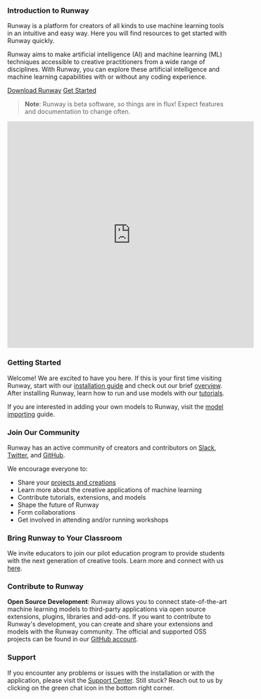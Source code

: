 <h3 class="Main__Title">Introduction to Runway</h3>

<p class="Main__Description">Runway is a platform for creators of all kinds to use machine learning tools in an intuitive and easy way. Here you will find resources to get started with Runway quickly.</p>

Runway aims to make artificial intelligence (AI) and machine learning (ML) techniques accessible to creative practitioners from a wide range of disciplines. With Runway, you can explore these artificial intelligence and machine learning capabilities with or without any coding experience.


<div class="Main__Buttons">
    <a class="Main__Button" href='https://runwayml.com/download' target="_blank">Download Runway</a>
    <a class="Main__Button"  href='/#/getting-started/overview'>Get Started</a>
</div>

> __Note__: Runway is beta software, so things are in flux! Expect features and documentation to change often.

<div id="video-container">
<iframe width="560" height="515" src="https://www.youtube.com/embed/7g5Dn60VFb4" frameborder="0" allow="accelerometer; autoplay; encrypted-media; gyroscope; picture-in-picture" allowfullscreen></iframe>
</div>

### Getting Started

Welcome! We are excited to have you here. If this is your first time visiting Runway, start with our [installation guide](getting-started/installation) and check out our brief [overview](getting-started/overview). After installing Runway, learn how to run and use models with our [tutorials](tutorials/tutorial_im2txt).

If you are interested in adding your own models to Runway, visit the [model importing](how-to/import-models) guide.

### Join Our Community

Runway has an active community of creators and contributors on [Slack](https://join.slack.com/t/runwayml/shared_invite/enQtNTE2MDg0ODY2MTAzLTc4ZGVkMzE2MjljYzM3ZDRlNjkyMjk4NDZjOWU1ZTRjOTA3N2Y1ZjFiNTJkZTAyMWE0MGZiZjdlMTA1NTdiMzc), [Twitter](https://twitter.com/runwayml), and [GitHub](https://github.com/runwayml).

We encourage everyone to:

* Share your [projects and creations](more/gallery.md)
* Learn more about the creative applications of machine learning
* Contribute tutorials, extensions, and models
* Shape the future of Runway
* Form collaborations
* Get involved in attending and/or running workshops

### Bring Runway to Your Classroom
We invite educators to join our pilot education program to provide students with the next generation of creative tools. Learn more and connect with us [here](https://runwayml.com/educators).

### Contribute to Runway
**Open Source Development**: Runway allows you to connect state-of-the-art machine learning models to third-party applications via open source extensions, plugins, libraries and add-ons. If you want to contribute to Runway's development, you can create and share your extensions and models with the Runway community. The official and supported OSS projects can be found in our [GitHub account](https://github.com/runwayml).

### Support

If you encounter any problems or issues with the installation or with the application, please visit the [Support Center](https://support.runwayml.com/). Still stuck? Reach out to us by clicking on the green chat icon in the bottom right corner.
